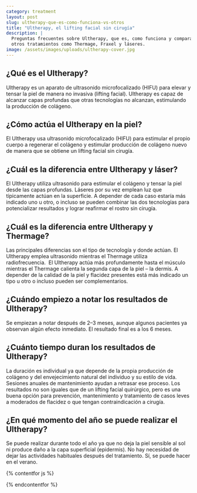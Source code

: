 ```yaml
---
category: treatment
layout: post
slug: ultherapy-que-es-como-funciona-vs-otros
title: "Ultherapy, el lifting facial sin cirugía"
description: |
  Preguntas frecuentes sobre Ultherapy, que es, como funciona y comparativo con
  otros tratamientos como Thermage, Fraxel y láseres.
image: /assets/images/uploads/ultherapy-cover.jpg
---
```


## ¿Qué es el Ultherapy?

Ultherapy es un aparato de ultrasonido microfocalizado (HIFU) para elevar y
tensar la piel de manera no invasiva (lifting facial). Ultherapy es capaz de
alcanzar capas profundas que otras tecnologías no alcanzan, estimulando la
producción de colágeno.

## ¿Cómo actúa el Ultherapy en la piel?

El Ultherapy usa ultrasonido microfocalizado (HIFU) para estimular el propio
cuerpo a regenerar el colágeno y estimular producción de colágeno nuevo de
manera que se obtiene un lifting facial sin cirugía.

## ¿Cuál es la diferencia entre Ultherapy y láser?

El Ultherapy utiliza ultrasonido para estimular el colágeno y tensar la piel
desde las capas profundas. Láseres por su vez emplean luz que típicamente actúan
en la superficie. A depender de cada caso estaría más indicado uno u otro, o
incluso se pueden combinar las dos tecnologías para potencializar resultados y
lograr reafirmar el rostro sin cirugía.

## ¿Cuál es la diferencia entre Ultherapy y Thermage?

Las principales diferencias son el tipo de tecnología y donde actúan. El
Ultherapy emplea ultrasonido mientras el Thermage utiliza radiofrecuencia.  El
Ultherapy actúa más profundamente hasta el músculo mientras el Thermage calienta
la segunda capa de la piel – la dermis. A depender de la calidad de la piel y
flacidez presentes está más indicado un tipo u otro o incluso pueden ser
complementarios. 

## ¿Cuándo empiezo a notar los resultados de Ultherapy?

Se empiezan a notar después de 2–3 meses, aunque algunos pacientes ya observan
algún efecto inmediato. El resultado final es a los 6 meses. 

## ¿Cuánto tiempo duran los resultados de Ultherapy?

La duración es individual ya que depende de la propia producción de colágeno y
del envejecimiento natural del individuo y su estilo de vida. Sesiones anuales
de mantenimiento ayudan a retrasar ese proceso. Los resultados no son iguales
que de un lifting facial quirúrgico, pero es una buena opción para prevención,
mantenimiento y tratamiento de casos leves a moderados de flacidez o que tengan
contraindicación a cirugía. 

## ¿En qué momento del año se puede realizar el Ultherapy?

Se puede realizar durante todo el año ya que no deja la piel sensible al sol ni
produce daño a la capa superficial (epidermis). No hay necesidad de dejar las
actividades habituales después del tratamiento. Sí, se puede hacer en el verano.

{% contentfor js %}
  <script type="application/ld+json">
    {
      "@context": "https://schema.org",
      "@type": "FAQPage",
      "breadcrumb": {
        "@context": "https://schema.org",
        "@type": "BreadcrumbList",
        "itemListElement": [{
          "@type": "ListItem",
          "position": 1,
          "name": "Tratamientos",
          "item": "https://www.dermabile.es/tratamientos"
        },
        {
          "@type": "ListItem",
          "position": 2,
          "name": "Ultherapy, el lifting facial sin cirugía",
          "item": "https://www.dermabile.es/tratamientos/ultherapy-que-es-como-funciona-vs-otros"
        }]
      },
      "mainEntity": [
        {
          "@type": "Question",
          "name": "¿Qué es el Ultherapy?",
          "acceptedAnswer": {
            "@type": "Answer",
            "text": "Ultherapy es un aparato de ultrasonido microfocalizado (HIFU) para elevar y tensar la piel de manera no invasiva (lifting facial). Ultherapy es capaz de alcanzar capas profundas que otras tecnologías no alcanzan, estimulando la producción de colágeno."
          }
        },{
          "@type": "Question",
          "name": "¿Cómo actúa el Ultherapy en la piel?",
          "acceptedAnswer": {
            "@type": "Answer",
            "text": "El Ultherapy usa ultrasonido microfocalizado (HIFU) para estimular el propio cuerpo a regenerar el colágeno y estimular producción de colágeno nuevo de manera que se obtiene un lifting facial sin cirugía."
          }
        },{
          "@type": "Question",
          "name": "¿Cuál es la diferencia entre Ultherapy y láser?",
          "acceptedAnswer": {
            "@type": "Answer",
            "text": "El Ultherapy utiliza ultrasonido para estimular el colágeno y tensar la piel desde las capas profundas. Láseres por su vez emplean luz que típicamente actúan en la superficie. A depender de cada caso estaría más indicado uno u otro, o incluso se pueden combinar las dos tecnologías para potencializar resultados y lograr reafirmar el rostro sin cirugía."
          }
        },{
          "@type": "Question",
          "name": "¿Cuál es la diferencia entre Ultherapy y Thermage?",
          "acceptedAnswer": {
            "@type": "Answer",
            "text": "Las principales diferencias son el tipo de tecnología y donde actúan. El Ultherapy emplea ultrasonido mientras el Thermage utiliza radiofrecuencia.  El Ultherapy actúa más profundamente hasta el músculo mientras el Thermage calienta la segunda capa de la piel – la dermis. A depender de la calidad de la piel y flacidez presentes está más indicado un tipo u otro o incluso pueden ser complementarios."
          }
        },{
          "@type": "Question",
          "name": "¿Cuándo empiezo a notar los resultados de Ultherapy?",
          "acceptedAnswer": {
            "@type": "Answer",
            "text": "Se empiezan a notar después de 2–3 meses, aunque algunos pacientes ya observan algún efecto inmediato. El resultado final es a los 6 meses."
          }
        },{
          "@type": "Question",
          "name": "¿Cuánto tiempo duran los resultados de Ultherapy?",
          "acceptedAnswer": {
            "@type": "Answer",
            "text": "La duración es individual ya que depende de la propia producción de colágeno y del envejecimiento natural del individuo y su estilo de vida. Sesiones anuales de mantenimiento ayudan a retrasar ese proceso. Los resultados no son iguales que de un lifting facial quirúrgico, pero es una buena opción para prevención, mantenimiento y tratamiento de casos leves a moderados de flacidez o que tengan contraindicación a cirugía."
          }
        },{
          "@type": "Question",
          "name": "¿En qué momento del año se puede realizar el Ultherapy?",
          "acceptedAnswer": {
            "@type": "Answer",
            "text": "Se puede realizar durante todo el año ya que no deja la piel sensible al sol ni produce daño a la capa superficial (epidermis). No hay necesidad de dejar las actividades habituales después del tratamiento. Sí, se puede hacer en el verano."
          }
        }
      ]
    }
  </script>
{% endcontentfor %}
